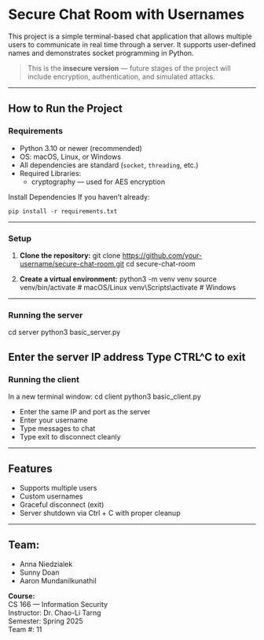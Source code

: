 # Secure Chat Room with Usernames

This project is a simple terminal-based chat application that allows multiple users to communicate in real time through a server. It supports user-defined names and demonstrates socket programming in Python.

> This is the **insecure version** — future stages of the project will include encryption, authentication, and simulated attacks.

---

## How to Run the Project

### Requirements

- Python 3.10 or newer (recommended)
- OS: macOS, Linux, or Windows
- All dependencies are standard (`socket`, `threading`, etc.)
- Required Libraries:
    - cryptography — used for AES encryption

Install Dependencies
If you haven’t already:
```
pip install -r requirements.txt
```
---
### Setup

1. **Clone the repository:**
git clone https://github.com/your-username/secure-chat-room.git
cd secure-chat-room

2. **Create a virtual environment:**
python3 -m venv venv
source venv/bin/activate  # macOS/Linux
venv\Scripts\activate     # Windows
---
### Running the server
cd server
python3 basic_server.py

Enter the server IP address
Type CTRL^C to exit
---
### Running the client
In a new terminal window:
cd client
python3 basic_client.py

- Enter the same IP and port as the server
- Enter your username
- Type messages to chat
- Type exit to disconnect cleanly

---
## Features 
- Supports multiple users
- Custom usernames
- Graceful disconnect (exit)
- Server shutdown via Ctrl + C with proper cleanup

---
## Team:
- Anna Niedzialek
- Sunny Doan
- Aaron Mundanilkunathil

**Course:**<br>
CS 166 — Information Security<br>
Instructor: Dr. Chao-Li Tarng<br>
Semester: Spring 2025<br>
Team #: 11


